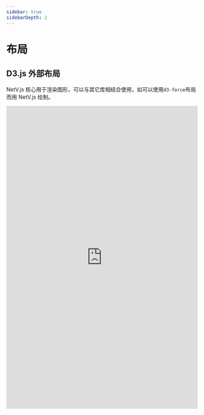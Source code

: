 ```yaml
---
sidebar: true
sidebarDepth: 2
---
```


# 布局

## D3.js 外部布局

NetV.js 核心用于渲染图形，可以与其它库相结合使用，如可以使用`d3-force`布局而用 NetV.js 绘制。

<iframe height="800" style="width: 100%;" scrolling="no" title="External Layout" src="https://codepen.io/mgzx/embed/ZEpoeOM?height=800&theme-id=dark&default-tab=result" frameborder="no" loading="lazy" allowtransparency="true" allowfullscreen="true">
  See the Pen <a href='https://codepen.io/mgzx/pen/ZEpoeOM'>External Layout</a> by brickmaker
  (<a href='https://codepen.io/mgzx'>@mgzx</a>) on <a href='https://codepen.io'>CodePen</a>.
</iframe>

